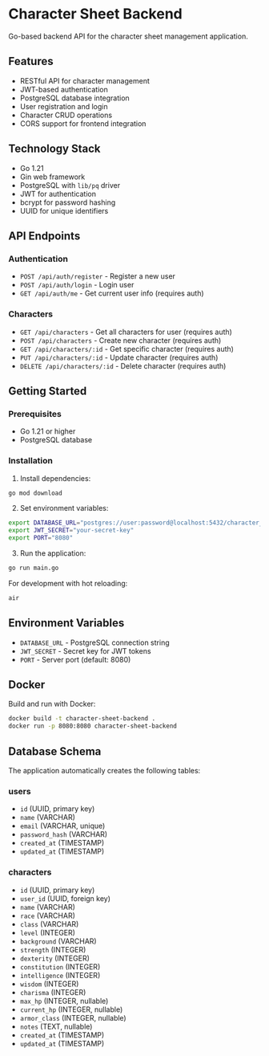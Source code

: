 # Character Sheet Backend

Go-based backend API for the character sheet management application.

## Features

- RESTful API for character management
- JWT-based authentication
- PostgreSQL database integration
- User registration and login
- Character CRUD operations
- CORS support for frontend integration

## Technology Stack

- Go 1.21
- Gin web framework
- PostgreSQL with `lib/pq` driver
- JWT for authentication
- bcrypt for password hashing
- UUID for unique identifiers

## API Endpoints

### Authentication
- `POST /api/auth/register` - Register a new user
- `POST /api/auth/login` - Login user
- `GET /api/auth/me` - Get current user info (requires auth)

### Characters
- `GET /api/characters` - Get all characters for user (requires auth)
- `POST /api/characters` - Create new character (requires auth)
- `GET /api/characters/:id` - Get specific character (requires auth)
- `PUT /api/characters/:id` - Update character (requires auth)
- `DELETE /api/characters/:id` - Delete character (requires auth)

## Getting Started

### Prerequisites

- Go 1.21 or higher
- PostgreSQL database

### Installation

1. Install dependencies:
```bash
go mod download
```

2. Set environment variables:
```bash
export DATABASE_URL="postgres://user:password@localhost:5432/character_sheets?sslmode=disable"
export JWT_SECRET="your-secret-key"
export PORT="8080"
```

3. Run the application:
```bash
go run main.go
```

For development with hot reloading:
```bash
air
```

## Environment Variables

- `DATABASE_URL` - PostgreSQL connection string
- `JWT_SECRET` - Secret key for JWT tokens
- `PORT` - Server port (default: 8080)

## Docker

Build and run with Docker:

```bash
docker build -t character-sheet-backend .
docker run -p 8080:8080 character-sheet-backend
```

## Database Schema

The application automatically creates the following tables:

### users
- `id` (UUID, primary key)
- `name` (VARCHAR)
- `email` (VARCHAR, unique)
- `password_hash` (VARCHAR)
- `created_at` (TIMESTAMP)
- `updated_at` (TIMESTAMP)

### characters
- `id` (UUID, primary key)
- `user_id` (UUID, foreign key)
- `name` (VARCHAR)
- `race` (VARCHAR)
- `class` (VARCHAR)
- `level` (INTEGER)
- `background` (VARCHAR)
- `strength` (INTEGER)
- `dexterity` (INTEGER)
- `constitution` (INTEGER)
- `intelligence` (INTEGER)
- `wisdom` (INTEGER)
- `charisma` (INTEGER)
- `max_hp` (INTEGER, nullable)
- `current_hp` (INTEGER, nullable)
- `armor_class` (INTEGER, nullable)
- `notes` (TEXT, nullable)
- `created_at` (TIMESTAMP)
- `updated_at` (TIMESTAMP) 